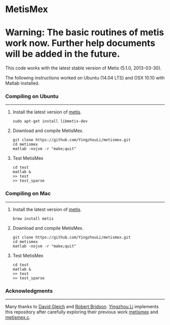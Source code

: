MetisMex
========

# Warning: The basic routines of metis work now. Further help documents will be added in the future.

This code works with the latest stable version of Metis (5.1.0, 2013-03-30).

The following instructions worked on Ubuntu (14.04 LTS) and
OSX 10.10 with Matlab installed.

### Compiling on Ubuntu
---------

1. Install the latest version of 
  [metis](http://glaros.dtc.umn.edu/gkhome/metis/metis/overview).

    
    ```
    sudo apt-get install libmetis-dev
    ```

2. Download and compile MetisMex.
    
    ```
    git clone https://github.com/YingzhouLi/metismex.git
    cd metismex
    matlab -nojvm -r "make;quit"
    ```

3. Test MetisMex
    ```
    cd test
    matlab &
    >> test
    >> test_sparse
    ```
    
### Compiling on Mac
---------

1. Install the latest version of 
  [metis](http://glaros.dtc.umn.edu/gkhome/metis/metis/overview).

    
    ```
    brew install metis
    ```

2. Download and compile MetisMex.
    
    ```
    git clone https://github.com/YingzhouLi/metismex.git
    cd metismex
    matlab -nojvm -r "make;quit"
    ```

3. Test MetisMex
    ```
    cd test
    matlab &
    >> test
    >> test_sparse
    ```
    
    
### Acknowledgments
-------
Many thanks to [David Gleich](https://www.cs.purdue.edu/homes/dgleich/)
and [Robert Bridson](http://www.cs.ubc.ca/~rbridson/).
[Yingzhou Li](https://www.stanford.edu/people/yingzhouli)
implements this repository
after carefully exploring their previous work [metismex](https://github.com/dgleich/metismex)
and [metismex.c](http://www.cs.ubc.ca/~rbridson/download/metismex.c).
